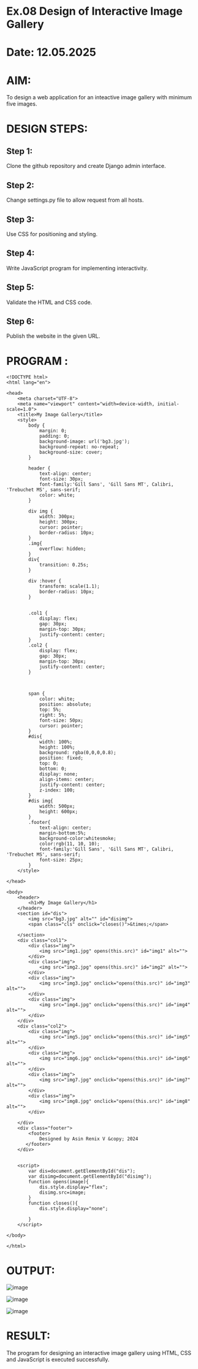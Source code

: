 # Ex.08 Design of Interactive Image Gallery
# Date: 12.05.2025
# AIM:
To design a web application for an inteactive image gallery with minimum five images.

# DESIGN STEPS:
## Step 1:
Clone the github repository and create Django admin interface.

## Step 2:
Change settings.py file to allow request from all hosts.

## Step 3:
Use CSS for positioning and styling.

## Step 4:
Write JavaScript program for implementing interactivity.

## Step 5:
Validate the HTML and CSS code.

## Step 6:
Publish the website in the given URL.

# PROGRAM :

```
<!DOCTYPE html>
<html lang="en">

<head>
    <meta charset="UTF-8">
    <meta name="viewport" content="width=device-width, initial-scale=1.0">
    <title>My Image Gallery</title>
    <style>
        body {
            margin: 0;
            padding: 0;
            background-image: url('bg3.jpg');
            background-repeat: no-repeat;
            background-size: cover;
        }

        header {
            text-align: center;
            font-size: 30px;
            font-family:'Gill Sans', 'Gill Sans MT', Calibri, 'Trebuchet MS', sans-serif;
            color: white;
        }

        div img {
            width: 300px;
            height: 300px;
            cursor: pointer;
            border-radius: 10px;
        }
        .img{
            overflow: hidden;
        }
        div{
            transition: 0.25s;
        }

        div :hover {
            transform: scale(1.1);
            border-radius: 10px;
        }
        
        
        .col1 {
            display: flex;
            gap: 30px;
            margin-top: 30px;
            justify-content: center;
        }
        .col2 {
            display: flex;
            gap: 30px;
            margin-top: 30px;
            justify-content: center;
        }

        

        span {
            color: white;
            position: absolute;
            top: 5%;
            right: 5%;
            font-size: 50px;
            cursor: pointer;
        }
        #dis{
            width: 100%;
            height: 100%;
            background: rgba(0,0,0,0.8);
            position: fixed;
            top: 0;
            bottom: 0;
            display: none;
            align-items: center;
            justify-content: center;
            z-index: 100;
        }
        #dis img{
            width: 500px;
            height: 600px;
        }
        .footer{
            text-align: center;
            margin-bottom:5%;
            background-color:whitesmoke;
            color:rgb(11, 10, 10);
            font-family:'Gill Sans', 'Gill Sans MT', Calibri, 'Trebuchet MS', sans-serif;
            font-size: 25px;
        }
    </style>
    
</head>

<body>
    <header>
        <h1>My Image Gallery</h1>
    </header>
    <section id="dis">
        <img src="bg3.jpg" alt="" id="disimg">
        <span class="cls" onclick="closes()">&times;</span>
        
    </section>
    <div class="col1">
        <div class="img">
            <img src="img1.jpg" opens(this.src)" id="img1" alt="">
        </div>
        <div class="img">
            <img src="img2.jpg" opens(this.src)" id="img2" alt="">
        </div>
        <div class="img">
            <img src="img3.jpg" onclick="opens(this.src)" id="img3" alt="">
        </div>
        <div class="img">
            <img src="img4.jpg" onclick="opens(this.src)" id="img4" alt="">
        </div>
    </div>
    <div class="col2">
        <div class="img">
            <img src="img5.jpg" onclick="opens(this.src)" id="img5" alt="">
        </div>
        <div class="img">
            <img src="img6.jpg" onclick="opens(this.src)" id="img6" alt="">
        </div>
        <div class="img">
            <img src="img7.jpg" onclick="opens(this.src)" id="img7" alt="">
        </div>
        <div class="img">
            <img src="img8.jpg" onclick="opens(this.src)" id="img8" alt="">
        </div>

    </div>
    <div class="footer">
        <footer>
            Designed by Asin Renix V &copy; 2024 
       </footer>
    </div>
    

    <script>
        var dis=document.getElementById("dis");
        var disimg=document.getElementById("disimg");
        function opens(image){
            dis.style.display="flex";
            disimg.src=image;
        }
        function closes(){
            dis.style.display="none";

        }
    </script>

</body>

</html>

```
# OUTPUT:
![image](https://github.com/user-attachments/assets/f7976511-e3df-46d3-9b14-b5ac2c52c3c9)

![image](https://github.com/user-attachments/assets/09f89565-d14b-44fc-b703-7f13e40d74ab)

![image](https://github.com/user-attachments/assets/051033c1-06fc-41c2-86d1-0e21a2070455)


# RESULT:
The program for designing an interactive image gallery using HTML, CSS and JavaScript is executed successfully.
